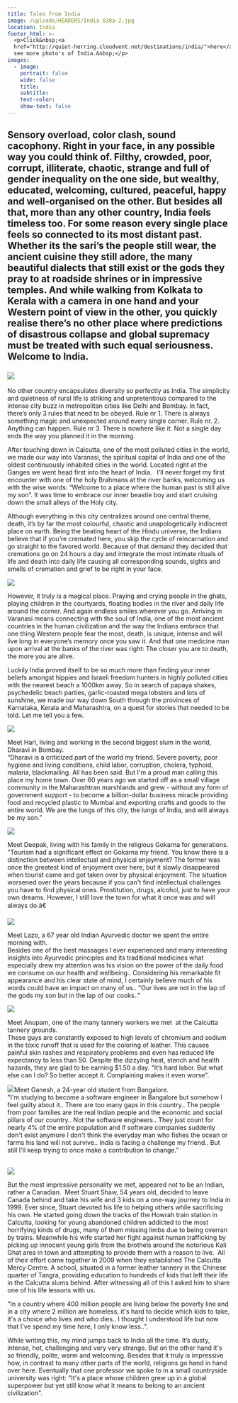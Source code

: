 ```yaml
---
title: Tales from India
image: /uploads/HEADERS/India 838a-2.jpg
location: India
footer_html: >-
  <p>Click&nbsp;<a
  href="http://quiet-herring.cloudvent.net/destinations/india/">here</a>&nbsp;to
  see more photo's of India.&nbsp;</p>
images:
  - image:
    portrait: false
    wide: false
    title:
    subtitle:
    text-color:
    show-text: false
---
```



## Sensory overload, color clash, sound cacophony. Right in your face, in any possible way you could think of. Filthy, crowded, poor, corrupt, illiterate, chaotic, strange and full of gender inequality on the one side, but wealthy, educated, welcoming, cultured, peaceful, happy and well-organised on the other. But besides all that, more than any other country, India feels timeless too. For some reason every single place feels so connected to its most distant past. Whether its the sari’s the people still wear, the ancient cuisine they still adore, the many beautiful dialects that still exist or the gods they pray to at roadside shrines or in impressive temples. And while walking from Kolkata to Kerala with a camera in one hand and your Western point of view in the other, you quickly realise there’s no other place where predictions of disastrous collapse and global supremacy must be treated with such equal seriousness. Welcome to India.&nbsp;

### ![](/uploads/versions/india-838a-2-1---x----2048-711x---.jpg)

No other country encapsulates diversity so perfectly as India. The simplicity and quietness of rural life is striking and unpretentious compared to the intense city buzz in metropolitan cities like Delhi and Bombay. In fact, there’s only 3 rules that need to be obeyed. Rule nr 1. There is always something magic and unexpected around every single corner. Rule nr. 2. Anything can happen. Rule nr 3. There is nowhere like it. Not a single day ends the way you planned it in the morning.

After touching down in Calcutta, one of the most polluted cities in the world, we made our way into Varanasi, the spiritual capital of India and one of the oldest continuously inhabited cities in the world. Located right at the Ganges we went head first into the heart of India. &nbsp; I’ll never forget my first encounter with one of the holy Brahmans at the river banks, welcoming us with the wise words: “Welcome to a place where the human past is still alive my son”. It was time to embrace our inner beastie boy and start cruising down the small alleys of the Holy city.

Although everything in this city centralizes around one central theme, death, it’s by far the most colourful, chaotic and unapologetically indiscreet place on earth. Being the beating heart of the Hindu universe, the Indians believe that if you’re cremated here, you skip the cycle of reincarnation and go straight to the favored world. Because of that demand they decided that cremations go on 24 hours a day and integrate the most intimate rituals of life and death into daily life causing all corresponding sounds, sights and smells of cremation and grief to be right in your face. &nbsp;

![](/uploads/versions/india-394-2---x----2048-1365x---.jpg)

However, it truly is a magical place. Praying and crying people in the ghats, playing children in the courtyards, floating bodies in the river and daily life around the corner. And again endless smiles wherever you go. Arriving in Varanasi means connecting with the soul of India, one of the most ancient countries in the human civilization and the way the Indians embrace that one thing Western people fear the most, death, is unique, intense and will live long in everyone’s memory once you saw it. And that one medicine man upon arrival at the banks of the river was right: The closer you are to death, the more you are alive.

Luckily India proved itself to be so much more than finding your inner beliefs amongst hippies and Israeli freedom hunters in highly polluted cities with the nearest beach a 1000km away. So in search of papaya shakes, psychedelic beach parties, garlic-roasted mega lobsters and lots of sunshine, we made our way down South through the provinces of Karnataka, Kerala and Maharashtra, on a quest for stories that needed to be told. Let me tell you a few.&nbsp;

![](/uploads/versions/india-3272-1---x----2048-1365x---.jpg)

Meet Hari, living and working in the second biggest slum in the world, Dharavi in Bombay.&nbsp;<br>“Dharavi is a criticized part of the world my friend. Severe poverty, poor hygiene and living conditions, child labor, corruption, cholera, typhoid, malaria, blackmailing. All has been said. But I'm a proud man calling this place my home town. Over 60 years ago we started off as a small village community in the Maharashtran marshlands and grew - without any form of government support - to become a billion-dollar business miracle providing food and recycled plastic to Mumbai and exporting crafts and goods to the entire world. We are the lungs of this city, the lungs of India, and will always be my son.”&nbsp;

![](/uploads/versions/india-2399-1---x----2048-1365x---.jpg)

Meet Deepak, living with his family in the religious Gokarna for generations.&nbsp;<br>"Tourism had a significant effect on Gokarna my friend. You know there is a distinction between intellectual and physical enjoyment? The former was once the greatest kind of enjoyment over here, but it slowly disappeared when tourist came and got taken over by physical enjoyment. The situation worsened over the years because if you can't find intellectual challenges you have to find physical ones. Prostitution, drugs, alcohol, just to have your own dreams. However, I still love the town for what it once was and will always do.&acirc;€

![](/uploads/versions/india-2843-1---x----1365-2048x---.jpg)

Meet Lazo, a 67 year old Indian Ayurvedic doctor we spent the entire morning with.&nbsp;<br>Besides one of the best massages I ever experienced and many interesting insights into Ayurvedic principles and its traditional medicines what especially drew my attention was his vision on the power of the daily food we consume on our health and wellbeing.. Considering his remarkable fit appearance and his clear state of mind, I certainly believe much of his words could have an impact on many of us.. "Our lives are not in the lap of the gods my son but in the lap of our cooks.."&nbsp;

![](/uploads/versions/india-259-1---x----2048-1365x---.jpg)

Meet Anupam, one of the many tannery workers we met &nbsp;at the Calcutta tannery grounds. &nbsp;<br>These guys are constantly exposed to high levels of chromium and sodium in the toxic runoff that is used for the coloring of leather. This causes painful skin rashes and respiratory problems and even has reduced life expectancy to less than 50. Despite the dizzying heat, stench and health hazards, they are glad to be earning $1.50 a day. "It’s hard labor. But what else can I do? So better accept it. Complaining makes it even worse".

![](/uploads/versions/india-2328---x----2048-1365x---.jpg)Meet Ganesh, a 24-year old student from Bangalore.<br>"I'm studying to become a software engineer in Bangalore but somehow I feel guilty about it.. There are too many gaps in this country.. The people from poor families are the real Indian people and the economic and social pillars of our country.. Not the software engineers.. They just count for nearly 4% of the entire population and if software companies suddenly don't exist anymore I don't think the everyday man who fishes the ocean or farms his land will not survive.. India is facing a challenge my friend.. But still I'll keep trying to once make a contribution to change.”

<br>![](/uploads/versions/india-290---x----2048-1365x---.jpg)

But the most impressive personality we met, appeared not to be an Indian, rather a Canadian.&nbsp; Meet Stuart Shaw, 54 years old, decided to leave Canada behind and take his wife and 3 kids on a one-way journey to India in 1999. Ever since, Stuart devoted his life to helping others while sacrificing his own. He started going down the tracks of the Howrah train station in Calcutta, looking for young abandoned children addicted to the most horrifying kinds of drugs, many of them missing limbs due to being overran by trains. Meanwhile his wife started her fight against human trafficking by picking up innocent young girls from the brothels around the notorious Kali Ghat area in town and attempting to provide them with a reason to live. &nbsp;All of their effort came together in 2009 when they established The Calcutta Mercy Centre. A school, situated in a former leather tannery in the Chinese quarter of Tangra, providing education to hundreds of kids that left their life in the Calcutta slums behind. After witnessing all of this I asked him to share one of his life lessons with us.

"In a country where 400 million people are living below the poverty line and in a city where 2 million are homeless, it's hard to decide which kids to take, it's a choice who lives and who dies.. I thought I understood life but now that I've spend my time here, I only know less..”.

While writing this, my mind jumps back to India all the time. It’s dusty, intense, hot, challenging and very very strange. But on the other hand it's so friendly, polite, warm and welcoming. Besides that it truly is impressive how, in contrast to many other parts of the world, religions go hand in hand over here. Eventually that one professor we spoke to in a small countryside university was right: "It's a place whose children grew up in a global superpower but yet still know what it means to belong to an ancient civilization".